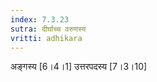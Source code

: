 ```yaml
---
index: 7.3.23
sutra: दीर्घाच्च वरुणस्य
vritti: adhikara
---
```


 अङ्गस्य [6।4।1]  उत्तरपदस्य [7।3।10] 